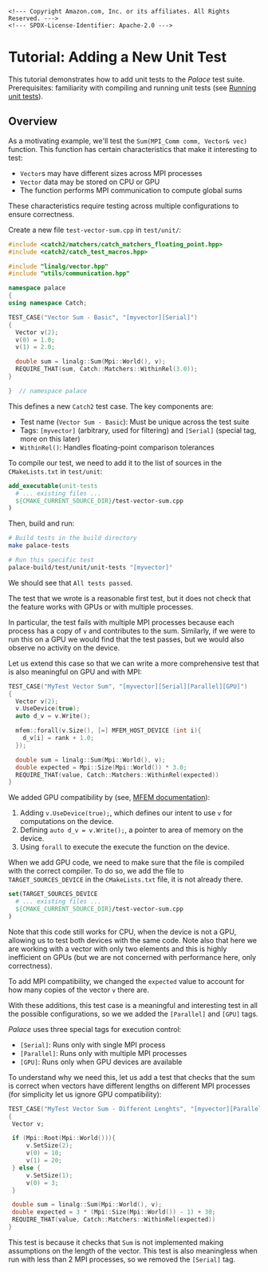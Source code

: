 ```@raw html
<!--- Copyright Amazon.com, Inc. or its affiliates. All Rights Reserved. --->
<!--- SPDX-License-Identifier: Apache-2.0 --->
```

# Tutorial: Adding a New Unit Test

This tutorial demonstrates how to add unit tests to the *Palace* test suite.
Prerequisites: familiarity with compiling and running unit tests (see [Running
unit tests](testing.md#Running-unit-tests)).

## Overview

As a motivating example, we'll test the `Sum(MPI_Comm comm, Vector& vec)`
function. This function has certain characteristics that make it interesting to
test:

  - `Vector`s may have different sizes across MPI processes
  - `Vector` data may be stored on CPU or GPU
  - The function performs MPI communication to compute global sums

These characteristics require testing across multiple configurations to ensure
correctness.

Create a new file `test-vector-sum.cpp` in `test/unit/`:

```cpp
#include <catch2/matchers/catch_matchers_floating_point.hpp>
#include <catch2/catch_test_macros.hpp>

#include "linalg/vector.hpp"
#include "utils/communication.hpp"

namespace palace
{
using namespace Catch;

TEST_CASE("Vector Sum - Basic", "[myvector][Serial]")
{
  Vector v(2);
  v(0) = 1.0;
  v(1) = 2.0;

  double sum = linalg::Sum(Mpi::World(), v);
  REQUIRE_THAT(sum, Catch::Matchers::WithinRel(3.0));
}

}  // namespace palace
```

This defines a new `Catch2` test case. The key components are:

  - Test name (`Vector Sum - Basic`): Must be unique across the test suite
  - Tags: `[myvector]` (arbitrary, used for filtering) and `[Serial]` (special tag, more on this later)
  - `WithinRel()`: Handles floating-point comparison tolerances

To compile our test, we need to add it to the list of sources in the `CMakeLists.txt` in `test/unit`:

```cmake
add_executable(unit-tests
  # ... existing files ...
  ${CMAKE_CURRENT_SOURCE_DIR}/test-vector-sum.cpp
)
```

Then, build and run:

```bash
# Build tests in the build directory
make palace-tests

# Run this specific test
palace-build/test/unit/unit-tests "[myvector]"
```

We should see that `All tests passed`.

The test that we wrote is a reasonable first test, but it does not check that
the feature works with GPUs or with multiple processes.

In particular, the test fails with multiple MPI processes because each process
has a copy of `v` and contributes to the sum. Similarly, if we were to run this
on a GPU we would find that the test passes, but we would also observe no
activity on the device.

Let us extend this case so that we can write a more comprehensive test that is
also meaningful on GPU and with MPI:

```cpp
TEST_CASE("MyTest Vector Sum", "[myvector][Serial][Parallel][GPU]")
{
  Vector v(2);
  v.UseDevice(true);
  auto d_v = v.Write();

  mfem::forall(v.Size(), [=] MFEM_HOST_DEVICE (int i){
    d_v[i] = rank + 1.0;
  });

  double sum = linalg::Sum(Mpi::World(), v);
  double expected = Mpi::Size(Mpi::World()) * 3.0;
  REQUIRE_THAT(value, Catch::Matchers::WithinRel(expected))
}
```

We added GPU compatibility by (see, [MFEM documentation](https://mfem.org/gpu-support/)):

 1. Adding `v.UseDevice(true);`, which defines our intent to use `v` for computations on the device.
 2. Defining `auto d_v = v.Write();`, a pointer to area of memory on the device.
 3. Using `forall` to execute the execute the function on the device.

When we add GPU code, we need to make sure that the file is compiled with the
correct compiler. To do so, we add the file to `TARGET_SOURCES_DEVICE` in the
`CMakeLists.txt` file, it is not already there.

```cmake
set(TARGET_SOURCES_DEVICE
  # ... existing files ...
  ${CMAKE_CURRENT_SOURCE_DIR}/test-vector-sum.cpp
)
```

Note that this code still works for CPU, when the device is not a GPU, allowing
us to test both devices with the same code. Note also that here we are working
with a vector with only two elements and this is highly inefficient on GPUs (but
we are not concerned with performance here, only correctness).

To add MPI compatibility, we changed the `expected` value to account for how
many copies of the vector `v` there are.

With these additions, this test case is a meaningful and interesting test in all
the possible configurations, so we we added the `[Parallel]` and `[GPU]` tags.

*Palace* uses three special tags for execution control:

  - `[Serial]`: Runs only with single MPI process
  - `[Parallel]`: Runs only with multiple MPI processes
  - `[GPU]`: Runs only when GPU devices are available

To understand why we need this, let us add a test that checks that the sum is
correct when vectors have different lengths on different MPI processes (for
simplicity let us ignore GPU compatibility):

```cpp
TEST_CASE("MyTest Vector Sum - Different Lenghts", "[myvector][Parallel]")
{
 Vector v;

 if (Mpi::Root(Mpi::World())){
     v.SetSize(2);
     v(0) = 10;
     v(1) = 20;
 } else {
     v.SetSize(1);
     v(0) = 3;
 }

 double sum = linalg::Sum(Mpi::World(), v);
 double expected = 3 * (Mpi::Size(Mpi::World()) - 1) + 30;
 REQUIRE_THAT(value, Catch::Matchers::WithinRel(expected))
}
```

This test is because it checks that `Sum` is not implemented making assumptions
on the length of the vector. This test is also meaningless when run with less
than 2 MPI processes, so we removed the `[Serial]` tag.
